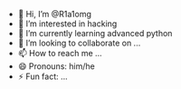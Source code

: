 - 👋 Hi, I’m @R1a1omg
- 👀 I’m interested in hacking
- 🌱 I’m currently learning advanced python
- 💞️ I’m looking to collaborate on ...
- 📫 How to reach me ...
- 😄 Pronouns: him/he
- ⚡ Fun fact: ...

<!---
R1a1omg/R1a1omg is a ✨ special ✨ repository because its `README.md` (this file) appears on your GitHub profile.
You can click the Preview link to take a look at your changes.
--->
